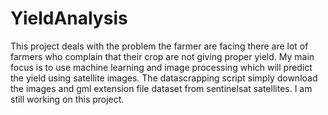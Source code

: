 # YieldAnalysis
This project deals with the problem the farmer are facing there are lot of farmers who complain that their crop are not giving proper yield. My main focus is to use machine learning and image processing which will predict the yield using satellite images.
The datascrapping script simply download the images and gml extension file dataset from sentinelsat satellites.
I am still working on this project.
